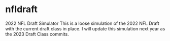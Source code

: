 # nfldraft
2022 NFL Draft Simulator
This is a loose simulation of the 2022 NFL Draft with the current draft class in place. I will update this simulation next year as the 2023 Draft Class commits.
